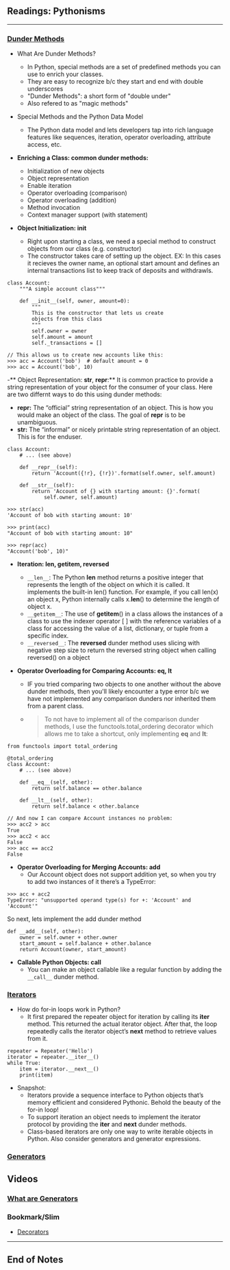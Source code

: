 ## Readings: Pythonisms
***

### [Dunder Methods](https://dbader.org/blog/python-dunder-methods)
- What Are Dunder Methods?
  * In Python, special methods are a set of predefined methods you can use to enrich your classes.
  * They are easy to recognize b/c they start and end with double underscores
  * "Dunder Methods": a short form of "double under"
  * Also refered to as "magic methods"

- Special Methods and the Python Data Model
  * The Python data model and lets developers tap into rich language features like sequences, iteration, operator overloading, attribute access, etc.

- **Enriching a Class: common dunder methods:**
  * Initialization of new objects
  * Object representation
  * Enable iteration
  * Operator overloading (comparison)
  * Operator overloading (addition)
  * Method invocation
  * Context manager support (with statement)

- **Object Initialization: __init__**
  * Right upon starting a class, we need a special method to construct objects from our class (e.g. constructor)
  * The constructor takes care of setting up the object.
EX: In this cases it recieves the owner name, an optional start amount and defines an internal transactions list to keep track of deposits and withdrawls.
```
class Account:
    """A simple account class"""

    def __init__(self, owner, amount=0):
        """
        This is the constructor that lets us create
        objects from this class
        """
        self.owner = owner
        self.amount = amount
        self._transactions = []
        
// This allows us to create new accounts like this:
>>> acc = Account('bob')  # default amount = 0
>>> acc = Account('bob', 10)
```

-** Object Representation: __str__, __repr__:** It is common practice to provide a string representation of your object for the consumer of your class. Here are two differnt ways to do this using dunder methods:
  * **__repr__:** The “official” string representation of an object. This is how you would make an object of the class. The goal of __repr__ is to be unambiguous.
  * **__str__:** The “informal” or nicely printable string representation of an object. This is for the enduser.
```
class Account:
    # ... (see above)

    def __repr__(self):
        return 'Account({!r}, {!r})'.format(self.owner, self.amount)

    def __str__(self):
        return 'Account of {} with starting amount: {}'.format(
            self.owner, self.amount)
            
>>> str(acc)
'Account of bob with starting amount: 10'

>>> print(acc)
"Account of bob with starting amount: 10"

>>> repr(acc)
"Account('bob', 10)"
```

- **Iteration: __len__, __getitem__, __reversed__**
  * `__len__`: The Python __len__ method returns a positive integer that represents the length of the object on which it is called. It implements the built-in len() function. For example, if you call len(x) an object x, Python internally calls x.__len__() to determine the length of object x.
  * `__getitem__`: The use of __getitem__() in a class allows the instances of a class to use the indexer operator [ ] with the reference variables of a class for accessing the value of a list, dictionary, or tuple from a specific index.
  * `__reversed__`: The __reversed__ dunder method uses slicing with negative step size to return the reversed string object when calling reversed() on a object

- **Operator Overloading for Comparing Accounts: __eq__, __lt__**
  * IF you tried comparing two objects to one another without the above dunder methods, then you'll likely encounter a type error b/c we have not implemented any comparison dunders nor inherited them from a parent class.
  * > To not have to implement all of the comparison dunder methods, I use the functools.total_ordering decorator which allows me to take a shortcut, only implementing __eq__ and __lt__:
```
from functools import total_ordering

@total_ordering
class Account:
    # ... (see above)

    def __eq__(self, other):
        return self.balance == other.balance

    def __lt__(self, other):
        return self.balance < other.balance
        
// And now I can compare Account instances no problem:
>>> acc2 > acc
True
>>> acc2 < acc
False
>>> acc == acc2
False
```
- **Operator Overloading for Merging Accounts: __add__**
  * Our Account object does not support addition yet, so when you try to add two instances of it there’s a TypeError:
```
>>> acc + acc2
TypeError: "unsupported operand type(s) for +: 'Account' and 'Account'"
```
So next, lets implement the add dunder method
```
def __add__(self, other):
    owner = self.owner + other.owner
    start_amount = self.balance + other.balance
    return Account(owner, start_amount)
```
- **Callable Python Objects: __call__**
  * You can make an object callable like a regular function by adding the `__call__` dunder method.

### [Iterators](https://dbader.org/blog/python-iterators)
- How do for-in loops work in Python?
  * It first prepared the repeater object for iteration by calling its __iter__ method. This returned the actual iterator object.
After that, the loop repeatedly calls the iterator object’s __next__ method to retrieve values from it.
```
repeater = Repeater('Hello')
iterator = repeater.__iter__()
while True:
    item = iterator.__next__()
    print(item)
```
- Snapshot:
  * Iterators provide a sequence interface to Python objects that’s memory efficient and considered Pythonic. Behold the beauty of the for-in loop!
  * To support iteration an object needs to implement the iterator protocol by providing the __iter__ and __next__ dunder methods.
  * Class-based iterators are only one way to write iterable objects in Python. Also consider generators and generator expressions.
### [Generators](https://dbader.org/blog/python-generators)


## Videos
### [What are Generators](https://realpython.com/lessons/what-are-python-generators/)

### Bookmark/Slim
- [Decorators](https://realpython.com/primer-on-python-decorators/)


***
 ## End of Notes
